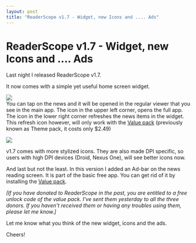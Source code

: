```yaml
---
layout: post
title: "ReaderScope v1.7 - Widget, new Icons and .... Ads"
---
```

ReaderScope v1.7 - Widget, new Icons and .... Ads
===
Last night I released ReaderScope v1.7\.  
  
It now comes with a simple yet useful home screen widget.  
  

[![](http://4.bp.blogspot.com/_W6UcJjyXr24/S2JWgVi-QyI/AAAAAAAADkU/lN-Ietuq1D0/s320/screenshot1.png)][0]  
You can tap on the news and it will be opened in the regular viewer that you see in the main app. The icon in the upper left corner, opens the full app. The icon in the lower right corner refreshes the news items in the widget. This refresh icon however, will only work with the [Value pack][1] (previously known as Theme pack, it costs only $2.49)  
  

[![](http://3.bp.blogspot.com/_W6UcJjyXr24/S2JWoKMqhCI/AAAAAAAADkc/zV9YPSnWHMg/s320/screenshot2.png)][2]  
  
v1.7 comes with more stylized icons. They are also made DPI specific, so users with high DPI devices (Droid, Nexus One), will see better icons now.  
  
  
  
And last but not the least. In this version I added an Ad-bar on the news reading screen. It is part of the basic free app. You can get rid of it by installing the [Value pack][1].  
  
_\[If you have donated to ReaderScope in the past, you are entitled to a free unlock code of the value pack. I've sent them yesterday to all the three donors. If you haven't received them or having any troubles using them, please let me know.\]_  
  
Let me know what you think of the new widget, icons and the ads.  
  
Cheers!

[0]: http://4.bp.blogspot.com/_W6UcJjyXr24/S2JWgVi-QyI/AAAAAAAADkU/lN-Ietuq1D0/s1600-h/screenshot1.png
[1]: http://market.altcanvas.com/readerscope
[2]: http://3.bp.blogspot.com/_W6UcJjyXr24/S2JWoKMqhCI/AAAAAAAADkc/zV9YPSnWHMg/s1600-h/screenshot2.png
